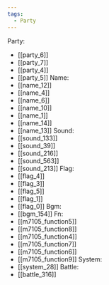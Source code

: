 ```yaml
---
tags:
  - Party
---
```

Party:
- [[party_6]]
- [[party_7]]
- [[party_4]]
- [[party_5]]
Name:
- [[name_12]]
- [[name_4]]
- [[name_6]]
- [[name_10]]
- [[name_1]]
- [[name_14]]
- [[name_13]]
Sound:
- [[sound_133]]
- [[sound_39]]
- [[sound_216]]
- [[sound_563]]
- [[sound_213]]
Flag:
- [[flag_4]]
- [[flag_3]]
- [[flag_5]]
- [[flag_1]]
- [[flag_0]]
Bgm:
- [[bgm_154]]
Fn:
- [[m7105_function5]]
- [[m7105_function8]]
- [[m7105_function4]]
- [[m7105_function7]]
- [[m7105_function6]]
- [[m7105_function9]]
System:
- [[system_28]]
Battle:
- [[battle_316]]
